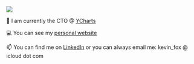 <picture>
<source 
  srcset="https://github-readme-stats.vercel.app/api?username=KFoxder&show_icons=true&theme=transparent"
  media="(prefers-color-scheme: transparent)"
/>
<source
  srcset="https://github-readme-stats.vercel.app/api?username=KFoxder&show_icons=true"
  media="(prefers-color-scheme: light), (prefers-color-scheme: no-preference)"
/>
<img src="https://github-readme-stats.vercel.app/api?username=KFoxder&show_icons=true&theme=transparent" />
</picture>



🏢 I am currently the CTO @ [YCharts](https://ycharts.com/)

💻 You can see my [personal website](https://www.kevinfox.dev/)

📫 You can find me on [LinkedIn](https://www.linkedin.com/in/rkevinfox/) or you can always email me: kevin_fox @ icloud dot com




<!--
**KFoxder/KFoxder** is a ✨ _special_ ✨ repository because its `README.md` (this file) appears on your GitHub profile.

Here are some ideas to get you started:

- 🔭 I’m currently working on ...
- 🌱 I’m currently learning ...
- 👯 I’m looking to collaborate on ...
- 🤔 I’m looking for help with ...
- 💬 Ask me about ...
- 📫 How to reach me: ...
- 😄 Pronouns: ...
- ⚡ Fun fact: ...
-->
